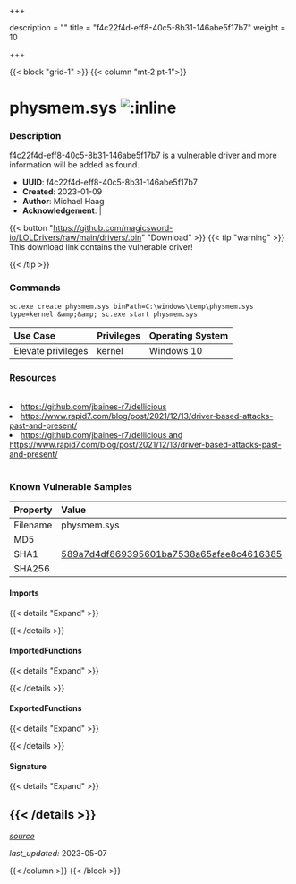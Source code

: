 +++

description = ""
title = "f4c22f4d-eff8-40c5-8b31-146abe5f17b7"
weight = 10

+++


{{< block "grid-1" >}}
{{< column "mt-2 pt-1">}}


# physmem.sys ![:inline](/images/twitter_verified.png) 


### Description

f4c22f4d-eff8-40c5-8b31-146abe5f17b7 is a vulnerable driver and more information will be added as found.
- **UUID**: f4c22f4d-eff8-40c5-8b31-146abe5f17b7
- **Created**: 2023-01-09
- **Author**: Michael Haag
- **Acknowledgement**:  | [](https://twitter.com/)

{{< button "https://github.com/magicsword-io/LOLDrivers/raw/main/drivers/.bin" "Download" >}}
{{< tip "warning" >}}
This download link contains the vulnerable driver!

{{< /tip >}}

### Commands

```
sc.exe create physmem.sys binPath=C:\windows\temp\physmem.sys type=kernel &amp;&amp; sc.exe start physmem.sys
```

| Use Case | Privileges | Operating System | 
|:---- | ---- | ---- |
| Elevate privileges | kernel | Windows 10 |

### Resources
<br>
<li><a href=" https://github.com/jbaines-r7/dellicious"> https://github.com/jbaines-r7/dellicious</a></li>
<li><a href=" https://www.rapid7.com/blog/post/2021/12/13/driver-based-attacks-past-and-present/"> https://www.rapid7.com/blog/post/2021/12/13/driver-based-attacks-past-and-present/</a></li>
<li><a href="https://github.com/jbaines-r7/dellicious and https://www.rapid7.com/blog/post/2021/12/13/driver-based-attacks-past-and-present/">https://github.com/jbaines-r7/dellicious and https://www.rapid7.com/blog/post/2021/12/13/driver-based-attacks-past-and-present/</a></li>
<br>

### Known Vulnerable Samples

| Property           | Value |
|:-------------------|:------|
| Filename           | physmem.sys |
| MD5                | [](https://www.virustotal.com/gui/file/) |
| SHA1               | [589a7d4df869395601ba7538a65afae8c4616385](https://www.virustotal.com/gui/file/589a7d4df869395601ba7538a65afae8c4616385) |
| SHA256             | [](https://www.virustotal.com/gui/file/) |


#### Imports
{{< details "Expand" >}}

{{< /details >}}
#### ImportedFunctions
{{< details "Expand" >}}

{{< /details >}}
#### ExportedFunctions
{{< details "Expand" >}}

{{< /details >}}

#### Signature
{{< details "Expand" >}}

{{< /details >}}
-----



[*source*](https://github.com/magicsword-io/LOLDrivers/tree/main/yaml/f4c22f4d-eff8-40c5-8b31-146abe5f17b7.yaml)

*last_updated:* 2023-05-07








{{< /column >}}
{{< /block >}}
